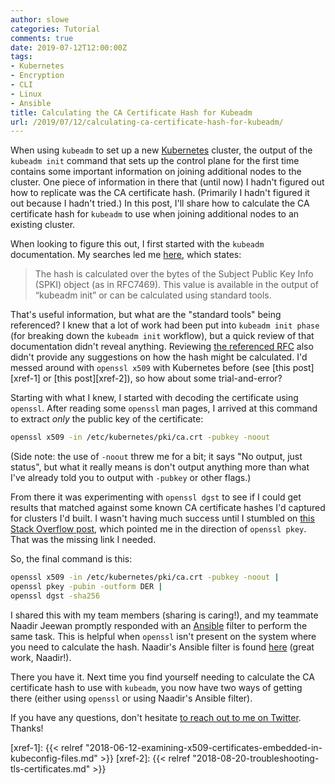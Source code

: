 ```yaml
---
author: slowe
categories: Tutorial
comments: true
date: 2019-07-12T12:00:00Z
tags:
- Kubernetes
- Encryption
- CLI
- Linux
- Ansible
title: Calculating the CA Certificate Hash for Kubeadm
url: /2019/07/12/calculating-ca-certificate-hash-for-kubeadm/
---
```


When using `kubeadm` to set up a new [Kubernetes][link-1] cluster, the output of the `kubeadm init` command that sets up the control plane for the first time contains some important information on joining additional nodes to the cluster. One piece of information in there that (until now) I hadn't figured out how to replicate was the CA certificate hash. (Primarily I hadn't figured it out because I hadn't tried.) In this post, I'll share how to calculate the CA certificate hash for `kubeadm` to use when joining additional nodes to an existing cluster.<!--more-->

When looking to figure this out, I first started with the `kubeadm` documentation. My searches led me [here][link-3], which states:

>The hash is calculated over the bytes of the Subject Public Key Info (SPKI) object (as in RFC7469). This value is available in the output of “kubeadm init” or can be calculated using standard tools.

That's useful information, but what are the "standard tools" being referenced? I knew that a lot of work had been put into `kubeadm init phase` (for breaking down the `kubeadm init` workflow), but a quick review of that documentation didn't reveal anything. Reviewing [the referenced RFC][link-4] also didn't provide any suggestions on how the hash might be calculated. I'd messed around with `openssl x509` with Kubernetes before (see [this post][xref-1] or [this post][xref-2]), so how about some trial-and-error?

Starting with what I knew, I started with decoding the certificate using `openssl`. After reading some `openssl` man pages, I arrived at this command to extract _only_ the public key of the certificate:

``` bash
openssl x509 -in /etc/kubernetes/pki/ca.crt -pubkey -noout
```

(Side note: the use of `-noout` threw me for a bit; it says "No output, just status", but what it really means is don't output anything more than what I've already told you to output with `-pubkey` or other flags.)

From there it was experimenting with `openssl dgst` to see if I could get results that matched against some known CA certificate hashes I'd captured for clusters I'd built. I wasn't having much success until I stumbled on [this Stack Overflow post][link-5], which pointed me in the direction of `openssl pkey`. That was the missing link I needed.

So, the final command is this:

``` bash
openssl x509 -in /etc/kubernetes/pki/ca.crt -pubkey -noout |
openssl pkey -pubin -outform DER |
openssl dgst -sha256
```

I shared this with my team members (sharing is caring!), and my teammate Naadir Jeewan promptly responded with an [Ansible][link-6] filter to perform the same task. This is helpful when `openssl` isn't present on the system where you need to calculate the hash. Naadir's Ansible filter is found [here][link-2] (great work, Naadir!).

There you have it. Next time you find yourself needing to calculate the CA certificate hash to use with `kubeadm`, you now have two ways of getting there (either using `openssl` or using Naadir's Ansible filter).

If you have any questions, don't hesitate [to reach out to me on Twitter][link-7]. Thanks!

[link-1]: https://kubernetes.io/
[link-2]: https://gist.github.com/randomvariable/e4c43f89afec52fec0dbef6c08621249
[link-3]: https://kubernetes.io/docs/reference/setup-tools/kubeadm/kubeadm-join/
[link-4]: https://tools.ietf.org/html/rfc7469
[link-5]: https://stackoverflow.com/questions/36163093/how-do-we-generate-a-base64-encoded-sha256-hash-of-subjectpublickeyinfo-of-an-x
[link-6]: https://www.ansible.com/
[link-7]: https://twitter.com/scott_lowe
[xref-1]: {{< relref "2018-06-12-examining-x509-certificates-embedded-in-kubeconfig-files.md" >}}
[xref-2]: {{< relref "2018-08-20-troubleshooting-tls-certificates.md" >}}
